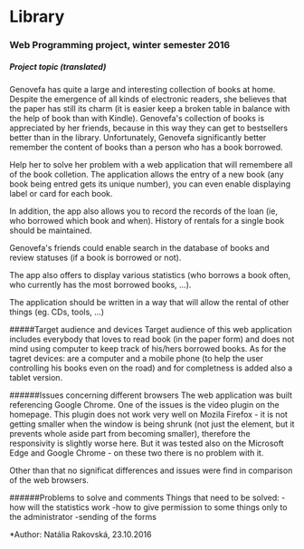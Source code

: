 ﻿Library
==========
### Web Programming project, winter semester 2016

##### Project topic (translated)
Genovefa has quite a large and interesting collection of books at home. Despite the emergence of all kinds of electronic readers, she believes that the paper has still its charm (it is easier keep a broken table in balance with the help of book than with Kindle). Genovefa's collection of books is appreciated by her friends, because in this way they can get to bestsellers better than in the library. Unfortunately, Genovefa significantly better remember the content of books than a person who has a book borrowed.

Help her to solve her problem with a web application that will remembere all of the book colletion. The application allows the entry of a new book (any book being entred gets its unique number), you can even enable displaying label or card for each book.

In addition, the app also allows you to record the records of the loan (ie, who borrowed which book and when). History of rentals for a single book should be maintained.

Genovefa's friends could enable search in the database of books and review statuses (if a book is borrowed or not).

The app also offers to display various statistics (who borrows a book often, who currently has the most borrowed books, ...).

The application should be written in a way that will allow the rental of other things (eg. CDs, tools, ...)

#####Target audience and devices
Target audience of this web application includes everybody that loves to read book (in the paper form) and does not mind using computer to keep track of his/hers borrowed books.
As for the tagret devices: are a computer and a mobile phone (to help the user controlling his books even on the road) and for completness is added also a tablet version.

######Issues concerning different browsers
The web application was built referencing Google Chrome.
One of the issues is the video plugin on the homepage. 
This plugin does not work very well on Mozila Firefox - it is not getting smaller when the window is being shrunk (not just the element, but it prevents whole aside part from becoming smaller), therefore the responsivity is slightly worse here.
But it was tested also on the Microsoft Edge and Google Chrome - on these two there is no problem with it.

Other than that no significat differences and issues were find in comparison of the web browsers.

######Problems to solve and comments
Things that need to be solved: 
-how will the statistics work
-how to give permission to some things only to the administrator
-sending of the forms


*Author:
Natália Rakovská, 23.10.2016
